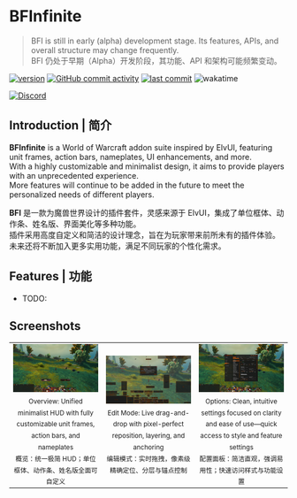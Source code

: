# BFInfinite

> BFI is still in early (alpha) development stage. Its features, APIs, and overall structure may change frequently.  
> BFI 仍处于早期（Alpha）开发阶段，其功能、API 和架构可能频繁变动。

[![version](https://img.shields.io/github/v/release/enderneko/BFInfinite)](https://github.com/enderneko/BFInfinite/releases)
[![GitHub commit activity](https://img.shields.io/github/commit-activity/m/enderneko/BFInfinite)](https://github.com/enderneko/BFInfinite/commits/master)
[![last commit](https://img.shields.io/github/last-commit/enderneko/BFInfinite)](https://github.com/enderneko/BFInfinite/commits/master)
![wakatime](https://wakatime.com/badge/user/b2ffce60-8269-440f-81a0-7316f36a6085/project/018d1171-b06d-450e-a1df-352530ae96e8.svg)

[![Discord](https://img.shields.io/discord/1122747237546610760?label=Discord&color=5865F2)](https://discord.gg/9PSe3fKQGJ)
<!-- [![Curseforge](https://img.shields.io/curseforge/dt/409666?label=CurseForge&color=F16436)](https://www.curseforge.com/wow/addons/bfinfinite) -->

## Introduction | 简介

**BFInfinite** is a World of Warcraft addon suite inspired by ElvUI, featuring unit frames, action bars, nameplates, UI enhancements, and more.  
With a highly customizable and minimalist design, it aims to provide players with an unprecedented experience.  
More features will continue to be added in the future to meet the personalized needs of different players.

**BFI** 是一款为魔兽世界设计的插件套件，灵感来源于 ElvUI，集成了单位框体、动作条、姓名版、界面美化等多种功能。  
插件采用高度自定义和简洁的设计理念，旨在为玩家带来前所未有的插件体验。  
未来还将不断加入更多实用功能，满足不同玩家的个性化需求。

## Features | 功能

- TODO:

## Screenshots

<table>
  <tr>
    <td align="center" width="32%">
      <img src="https://raw.githubusercontent.com/enderneko/BFInfinite/refs/heads/master/.screenshots/BFI_overview.webp?token=GHSAT0AAAAAACMQTD7HHWIWESHPIRCLXLO22EZXXBA" alt="Overview" width="100%" /><br/>
      <sub>Overview: Unified minimalist HUD with fully customizable unit frames, action bars, and nameplates</sub><br/>
      <sub>概览：统一极简 HUD；单位框体、动作条、姓名版全面可自定义</sub>
    </td>
    <td align="center" width="32%">
      <img src="https://raw.githubusercontent.com/enderneko/BFInfinite/refs/heads/master/.screenshots/BFI_editmode.webp?token=GHSAT0AAAAAACMQTD7GOMZAXJBKXCVC2OL42EZXYBA" alt="Edit Mode" width="100%" /><br/>
      <sub>Edit Mode: Live drag-and-drop with pixel-perfect reposition, layering, and anchoring</sub><br/>
      <sub>编辑模式：实时拖拽，像素级精确定位、分层与锚点控制</sub>
    </td>
    <td align="center" width="32%">
      <img src="https://raw.githubusercontent.com/enderneko/BFInfinite/refs/heads/master/.screenshots/BFI_options.webp?token=GHSAT0AAAAAACMQTD7HM5EQVRNNQXPLDAEA2EZXYGA" alt="Options" width="100%" /><br/>
      <sub>Options: Clean, intuitive settings focused on clarity and ease of use—quick access to style and feature settings</sub><br/>
      <sub>配置面板：简洁直观，强调易用性；快速访问样式与功能设置</sub>
    </td>
  </tr>
</table>
